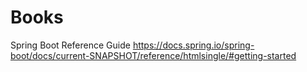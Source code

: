 # Books
Spring Boot Reference Guide
https://docs.spring.io/spring-boot/docs/current-SNAPSHOT/reference/htmlsingle/#getting-started


